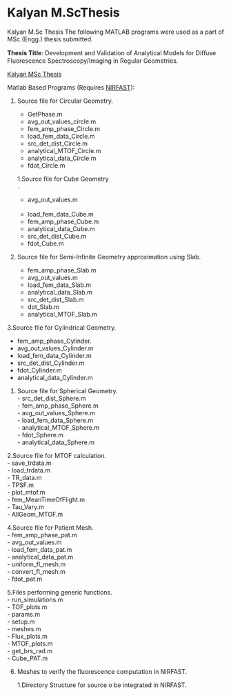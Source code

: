 # Kalyan M.ScThesis
Kalyan M.Sc Thesis
The following MATLAB programs were used as a part of MSc.(Engg.) thesis submitted.

**Thesis Title**: Development and Validation of Analytical Models for Diﬀuse Fluorescence Spectroscopy/Imaging in Regular Geometries.

[Kalyan MSc Thesis](https://docs.google.com/viewer?a=v&pid=sites&srcid=ZGVmYXVsdGRvbWFpbnxzZXJjbWlnfGd4OjcyOTNmYjUwZGI0YTc2NWM)

Matlab Based Programs (Requires [NIRFAST](http://www.dartmouth.edu/~nir/nirfast/)):

1. Source file for Circular Geometry.<br/>
     - GetPhase.m <br/> 
     - avg_out_values_circle.m<br/>
     - fem_amp_phase_Circle.m<br/>
     - load_fem_data_Circle.m<br/>
     - src_det_dist_Circle.m<br/>
     - analytical_MTOF_Circle.m<br/>
     - analytical_data_Circle.m<br/>
     - fdot_Circle.m<br/>
     
   1.Source file for Cube Geometry<br/>.
     - avg_out_values.m<br/><br/>
     - load_fem_data_Cube.m<br/>
     - fem_amp_phase_Cube.m<br/>
     - analytical_data_Cube.m<br/>
     - src_det_dist_Cube.m<br/>
     - fdot_Cube.m<br/>
     
2. Source file for Semi-Infinite Geometry approximation using Slab.<br/>
    - fem_amp_phase_Slab.m<br/>
    - avg_out_values.m<br/>
    - load_fem_data_Slab.m<br/>
    - analytical_data_Slab.m<br/>
    - src_det_dist_Slab.m<br/>
    -  dot_Slab.m<br/>
    -  analytical_MTOF_Slab.m<br/>
     
3.Source file for Cylindrical Geometry.<br/>
   -   fem_amp_phase_Cylinder.<br/>
   -  avg_out_values_Cylinder.m<br/>
   -   load_fem_data_Cylinder.m<br/>
   -   src_det_dist_Cylinder.m<br/>
   -  fdot_Cylinder.m<br/>
   -  analytical_data_Cylinder.m<br/>
     
   1. Source file for Spherical Geometry.<br/>
    -  src_det_dist_Sphere.m<br/>
    - fem_amp_phase_Sphere.m<br/>
    -  avg_out_values_Sphere.m<br/>
    -  load_fem_data_Sphere.m<br/>
    -   analytical_MTOF_Sphere.m<br/>
    -   fdot_Sphere.m<br/>
    -   analytical_data_Sphere.m<br/>
     
   2.Source file for MTOF calculation.<br/>
    - save_trdata.m<br/>
    - load_trdata.m<br/>
    - TR_data.m<br/>
    - TPSF.m<br/>
    - plot_mtof.m<br/>
    - fem_MeanTimeOfFlight.m<br/>
    - Tau_Vary.m<br/>
    - AllGeom_MTOF.m<br/>
    
4.Source file for Patient Mesh.<br/>
    - fem_amp_phase_pat.m<br/>
    - avg_out_values.m<br/>
    - load_fem_data_pat.m<br/>
    - analytical_data_pat.m<br/>
    - uniform_fl_mesh.m<br/>
    - convert_fl_mesh.m<br/>
    - fdot_pat.m<br/>
    
5.Files performing generic functions.<br/>
    - run_simulations.m<br/>
    - TOF_plots.m<br/>
    - params.m<br/>
    - setup.m<br/>
    - meshes.m<br/>
    - Flux_plots.m<br/>
    - MTOF_plots.m<br/>
    - get_brs_rad.m<br/>
    - Cube_PAT.m<br/>
    
6. Meshes to verify the fluorescence computation in NIRFAST.

   1.Directory Structure for source o be integrated in NIRFAST.
